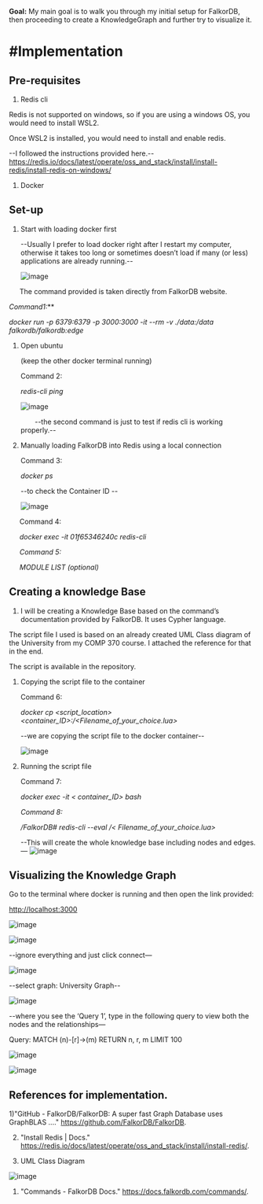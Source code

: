 **Goal:** My main goal is to walk you through my initial setup for FalkorDB, then proceeding to create a KnowledgeGraph and further try to visualize it.
# #Implementation
## Pre-requisites
1) Redis cli

Redis is not supported on windows, so if you are using a windows OS, you would need to install WSL2.

Once WSL2 is installed, you would need to install and enable redis. 

--I followed the instructions provided here.-- <https://redis.io/docs/latest/operate/oss_and_stack/install/install-redis/install-redis-on-windows/> 

1) Docker

## Set-up
1) Start with loading docker first

   --Usually I prefer to load docker right after I restart my computer, otherwise it takes too long or sometimes doesn’t load if many (or less) applications are already running.--

   ![image](https://github.com/user-attachments/assets/f41bc22e-1271-4197-94d1-156813dd0250)


`	`The command provided is taken directly from FalkorDB website.

**Command1*:*** 

*docker run -p 6379:6379 -p 3000:3000 -it --rm -v ./data:/data falkordb/falkordb:edge*

1) Open ubuntu

   (keep the other docker terminal running)

   Command 2:

   *redis-cli ping*

   ![image](https://github.com/user-attachments/assets/e4c48490-8721-4e8c-904a-e4ca0802a0b0)


   `	`--the second command is just to test if redis cli is working properly.--

1) Manually loading FalkorDB into Redis using a local connection

   Command 3:

   *docker ps*

   --to check the Container ID --

   ![image](https://github.com/user-attachments/assets/dd8f38c0-d992-49bf-aaab-cd00fd416e4b)


`	`Command 4:

`	`*docker exec -it 01f65346240c redis-cli*

`	`*Command 5:*

`	`*MODULE LIST (optional)*
## Creating a knowledge Base
1) I will be creating a Knowledge Base based on the command’s documentation provided by FalkorDB. It uses Cypher language.

The script file I used is based on an already created UML Class diagram of the University from my COMP 370 course. I attached the reference for that in the end.

The script is available in the repository.

1) Copying the script file to the container 

   Command 6:

   *docker cp <script\_location> <container\_ID>:/<Filename\_of\_your\_choice.lua>*

   --we are copying the script file to the docker container--

   ![image](https://github.com/user-attachments/assets/dc068afc-6eb5-483d-8688-272065496bfe)




1) Running the script file

   Command 7: 

   *docker exec -it < container\_ID> bash*

   *Command 8:*

   */FalkorDB# redis-cli --eval /< Filename\_of\_your\_choice.lua>*

   --This will create the whole knowledge base including nodes and edges.—
   ![image](https://github.com/user-attachments/assets/7c2aa5cf-ffbc-4319-810d-badbbdbe1d55)


## Visualizing the Knowledge Graph
Go to the terminal where docker is running and then open the link provided:

<http://localhost:3000> 

![image](https://github.com/user-attachments/assets/4227f8dd-7c96-427e-b588-e8b02468f5d6)


![image](https://github.com/user-attachments/assets/bc163f10-5c3f-4a66-81cb-8f24f9720197)

--ignore everything and just click connect—

![image](https://github.com/user-attachments/assets/f71ef6c8-7938-4ed4-bc98-efb37b23d6dd)



--select graph: University Graph--

![image](https://github.com/user-attachments/assets/dab5d85b-5a34-4eb6-aaba-18f3a77b1bf0)


--where you see the ‘Query 1’, type in the following query to view both the nodes and the relationships—

Query: MATCH (n)-[r]->(m) RETURN n, r, m LIMIT 100 

![image](https://github.com/user-attachments/assets/5fb66022-8b1d-4c25-b5d4-86dcb17f2977)


![image](https://github.com/user-attachments/assets/c6eece83-485f-4eb9-93bf-4bddd04a0d90)

## References for implementation.
1)"GitHub - FalkorDB/FalkorDB: A super fast Graph Database uses GraphBLAS ...." <https://github.com/FalkorDB/FalkorDB>.

2) "Install Redis | Docs\." <https://redis.io/docs/latest/operate/oss_and_stack/install/install-redis/>\.

3) UML Class Diagram

![image](https://github.com/user-attachments/assets/8a3cf6fd-86a7-41d2-b378-2df0f1b6787a)


1) "Commands - FalkorDB Docs." <https://docs.falkordb.com/commands/>.




